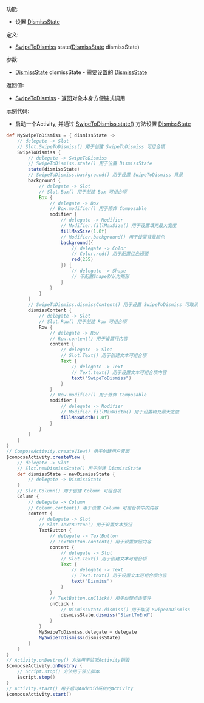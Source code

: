 功能:

+ 设置 [DismissState](/API/UI/Compose/State/DismissState/README.md)

定义:

+ [SwipeToDismiss](/API/UI/Compose/Widget/SwipeToDismiss/README.md)
  state([DismissState](/API/UI/Compose/State/DismissState/README.md) dismissState)

参数:

+ [DismissState](/API/UI/Compose/State/DismissState/README.md) dismissState -
  需要设置的 [DismissState](/API/UI/Compose/State/DismissState/README.md)

返回值:

+ [SwipeToDismiss](/API/UI/Compose/Widget/SwipeToDismiss/README.md) - 返回对象本身方便链式调用

示例代码:

+ 启动一个Activity, 并通过 [SwipeToDismiss.state()](/API/UI/Compose/Widget/SwipeToDismiss/README.md?id=state) 方法设置
  [DismissState](/API/UI/Compose/State/DismissState/README.md)

```groovy
def MySwipeToDismiss = { dismissState ->
    // delegate -> Slot
    // Slot.SwipeToDismiss() 用于创建 SwipeToDismiss 可组合项
    SwipeToDismiss {
        // delegate -> SwipeToDismiss
        // SwipeToDismiss.state() 用于设置 DismissState
        state(dismissState)
        // SwipeToDismiss.background() 用于设置 SwipeToDismiss 背景
        background {
            // delegate -> Slot
            // Slot.Box() 用于创建 Box 可组合项
            Box {
                // delegate -> Box
                // Box.modifier() 用于修饰 Composable
                modifier {
                    // delegate -> Modifier
                    // Modifier.fillMaxSize() 用于设置填充最大宽度
                    fillMaxSize(1.0f)
                    // Modifier.background() 用于设置背景颜色
                    background({
                        // delegate -> Color
                        // Color.red() 用于配置红色通道
                        red(255)
                    }) {
                        // delegate -> Shape
                        // 不配置Shape默认为矩形
                    }
                }
            }
        }
        // SwipeToDismiss.dismissContent() 用于设置 SwipeToDismiss 可取消内容
        dismissContent {
            // delegate -> Slot
            // Slot.Row() 用于创建 Row 可组合项
            Row {
                // delegate -> Row
                // Row.content() 用于设置行内容
                content {
                    // delegate -> Slot
                    // Slot.Text() 用于创建文本可组合项
                    Text {
                        // delegate -> Text
                        // Text.text() 用于设置文本可组合项内容
                        text("SwipeToDismiss")
                    }
                }
                // Row.modifier() 用于修饰 Composable
                modifier {
                    // delegate -> Modifier
                    // Modifier.fillMaxWidth() 用于设置填充最大宽度
                    fillMaxWidth(1.0f)
                }
            }
        }
    }
}
// ComposeActivity.createView() 用于创建用户界面
$composeActivity.createView {
    // delegate -> Slot
    // Slot.newDismissState() 用于创建 DismissState
    def dismissState = newDismissState {
        // delegate -> DismissState
    }
    // Slot.Column() 用于创建 Column 可组合项
    Column {
        // delegate -> Column
        // Column.content() 用于设置 Column 可组合项中的内容
        content {
            // delegate -> Slot
            // Slot.TextButton() 用于设置文本按钮
            TextButton {
                // delegate -> TextButton
                // TextButton.content() 用于设置按钮内容
                content {
                    // delegate -> Slot
                    // Slot.Text() 用于创建文本可组合项
                    Text {
                        // delegate -> Text
                        // Text.text() 用于设置文本可组合项内容
                        text("Dismiss")
                    }
                }
                // TextButton.onClick() 用于处理点击事件
                onClick {
                    // DismissState.dismiss() 用于取消 SwipeToDismiss
                    dismissState.dismiss("StartToEnd")
                }
            }
            MySwipeToDismiss.delegate = delegate
            MySwipeToDismiss(dismissState)
        }
    }
}
// Activity.onDestroy() 方法用于监听Activity销毁
$composeActivity.onDestroy {
    // Script.stop() 方法用于停止脚本
    $script.stop()
}
// Activity.start() 用于启动Android系统的Activity
$composeActivity.start()
```